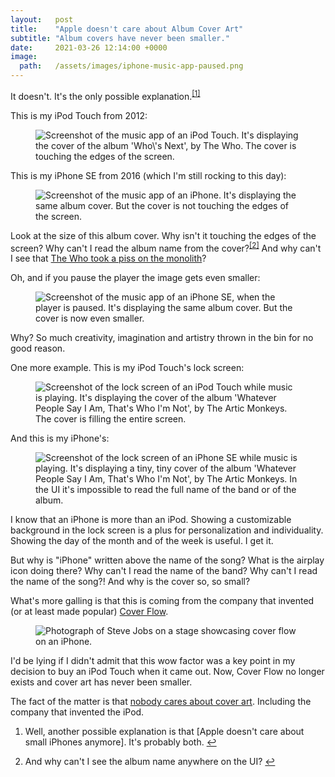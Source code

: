 ```yaml
---
layout:   post
title:    "Apple doesn't care about Album Cover Art"
subtitle: "Album covers have never been smaller."
date:     2021-03-26 12:14:00 +0000
image:
  path:   /assets/images/iphone-music-app-paused.png
---
```


It doesn't. It's the only possible explanation.<sup id="reverse-footnote-1"><a href="#footnote-1" rel="footnote">[1]</a></sup>

This is my iPod Touch from 2012:

<figure class="centered centered--h">
  <img class="iphone-screenshot" src="/assets/images/ipod-music-app.png" alt="Screenshot of the music app of an iPod Touch. It's displaying the cover of the album 'Who\'s Next', by The Who. The cover is touching the edges of the screen." />
</figure>

This is my iPhone SE from 2016 (which I'm still rocking to this day):

<figure class="centered centered--h">
  <img class="iphone-screenshot" src="/assets/images/iphone-music-app-playing.png" alt="Screenshot of the music app of an iPhone. It's displaying the same album cover. But the cover is not touching the edges of the screen." />
</figure>

Look at the size of this album cover. Why isn't it touching the edges of the screen? Why can't I read the album name from the cover?<sup id="reverse-footnote-2"><a href="#footnote-2" rel="footnote">[2]</a></sup> And why can't I see that [The Who took a piss on the monolith]?

Oh, and if you pause the player the image gets even smaller:

<figure class="centered centered--h">
  <img class="iphone-screenshot" src="/assets/images/iphone-music-app-paused.png" alt="Screenshot of the music app of an iPhone SE, when the player is paused. It's displaying the same album cover. But the cover is now even smaller." />
</figure>

Why? So much creativity, imagination and artistry thrown in the bin for no good reason.

One more example. This is my iPod Touch's lock screen:

<figure class="centered centered--h">
  <img class="iphone-screenshot" src="/assets/images/ipod-music-app-lock-screen.png" alt="Screenshot of the lock screen of an iPod Touch while music is playing. It's displaying the cover of the album 'Whatever People Say I Am, That's Who I'm Not', by The Artic Monkeys. The cover is filling the entire screen." />
</figure>

And this is my iPhone's:

<figure class="centered centered--h">
  <img class="iphone-screenshot" src="/assets/images/iphone-music-app-lock-screen.png" alt="Screenshot of the lock screen of an iPhone SE while music is playing. It's displaying a tiny, tiny cover of the album 'Whatever People Say I Am, That's Who I'm Not', by The Artic Monkeys. In the UI it's impossible to read the full name of the band or of the album." />
</figure>

I know that an iPhone is more than an iPod. Showing a customizable background in the lock screen is a plus for personalization and individuality. Showing the day of the month and of the week is useful. I get it.

But why is "iPhone" written above the name of the song? What is the airplay icon doing there? Why can't I read the name of the band? Why can't I read the name of the song?! And why is the cover so, so small?

What's more galling is that this is coming from the company that invented (or at least made popular) [Cover Flow].

<figure class="centered centered--h">
  <img class="coverflow-steve-jobs" src="/assets/images/coverflow-steve-jobs.png" alt="Photograph of Steve Jobs on a stage showcasing cover flow on an iPhone." />
</figure>

I'd be lying if I didn't admit that this wow factor was a key point in my decision to buy an iPod Touch when it came out. Now, Cover Flow no longer exists and cover art has never been smaller.

The fact of the matter is that [nobody cares about cover art]. Including the company that invented the iPod.

<div class="footnotes">
  <ol>
    <li class="footnote" id="footnote-1">
      <p markdown="1">Well, another possible explanation is that [Apple doesn't care about small iPhones anymore]. It's probably both. <a href="#reverse-footnote-1" class="reversefootnote">↩</a></p>
    </li>
    <li class="footnote" id="footnote-2">
      <p markdown="1">And why can't I see the album name anywhere on the UI? <a href="#reverse-footnote-2" class="reversefootnote">↩</a></p>
    </li>
  </ol>
</div>

[The Who took a piss on the monolith]:https://en.wikipedia.org/wiki/Who%27s_Next#Cover_art
[Cover Flow]: https://en.wikipedia.org/wiki/Cover_Flow
[nobody cares about cover art]: https://www.nytimes.com/2011/08/14/arts/music/as-record-sales-shrink-so-does-album-cover-art.html
[Apple doesn't care about small iPhones anymore]: https://lwgmnz.me/2021/03/20/nobody-designs-for-small-iphone-devices-anymore/
